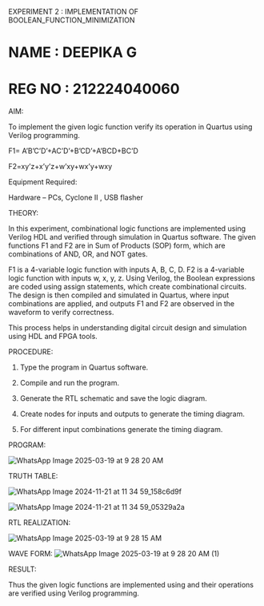 EXPERIMENT 2 : IMPLEMENTATION OF BOOLEAN_FUNCTION_MINIMIZATION

# NAME : DEEPIKA G
# REG NO : 212224040060

AIM:

To implement the given logic function verify its operation in Quartus using Verilog programming.

F1= A’B’C’D’+AC’D’+B’CD’+A’BCD+BC’D 

F2=xy’z+x’y’z+w’xy+wx’y+wxy

Equipment Required:

Hardware – PCs, Cyclone II , USB flasher

THEORY:

In this experiment, combinational logic functions are implemented using Verilog HDL and verified through simulation in Quartus software. The given functions F1 and F2 are in Sum of Products (SOP) form, which are combinations of AND, OR, and NOT gates.

F1 is a 4-variable logic function with inputs A, B, C, D.
F2 is a 4-variable logic function with inputs w, x, y, z.
Using Verilog, the Boolean expressions are coded using assign statements, which create combinational circuits. The design is then compiled and simulated in Quartus, where input combinations are applied, and outputs F1 and F2 are observed in the waveform to verify correctness.

This process helps in understanding digital circuit design and simulation using HDL and FPGA tools.

PROCEDURE:

1.	Type the program in Quartus software.

2.	Compile and run the program.

3.	Generate the RTL schematic and save the logic diagram.

4.	Create nodes for inputs and outputs to generate the timing diagram.

5.	For different input combinations generate the timing diagram.


PROGRAM:

![WhatsApp Image 2025-03-19 at 9 28 20 AM](https://github.com/user-attachments/assets/ef7fa114-a4fb-4afa-bc9a-7a9a9004bd7e)

TRUTH TABLE:

![WhatsApp Image 2024-11-21 at 11 34 59_158c6d9f](https://github.com/user-attachments/assets/180440d0-631d-45bf-a85a-4508c9f41e65)

![WhatsApp Image 2024-11-21 at 11 34 59_05329a2a](https://github.com/user-attachments/assets/e7443311-e06d-405a-9194-a60e492f0585)

RTL REALIZATION:

![WhatsApp Image 2025-03-19 at 9 28 15 AM](https://github.com/user-attachments/assets/c233ac40-2b9f-4663-b3b6-2044ec65a68f)



WAVE FORM:
![WhatsApp Image 2025-03-19 at 9 28 20 AM (1)](https://github.com/user-attachments/assets/55f67c9d-02c6-41c8-a2cb-e91394415035)


RESULT:

Thus the given logic functions are implemented using and their operations are verified using Verilog programming.


